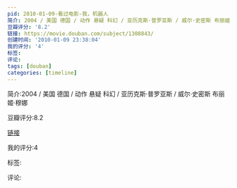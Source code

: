 ```yaml
---
pid: 2010-01-09-看过电影-我，机器人
简介: 2004 / 美国 德国 / 动作 悬疑 科幻 / 亚历克斯·普罗亚斯 / 威尔·史密斯 布丽姬·穆娜
豆瓣评分: '8.2'
链接: https://movie.douban.com/subject/1308843/
创建时间: '2010-01-09 23:38:04'
我的评分: '4'
标签:
评论:
tags: [douban]
categories: [timeline]
---
```

简介:2004 / 美国 德国 / 动作 悬疑 科幻 / 亚历克斯·普罗亚斯 / 威尔·史密斯 布丽姬·穆娜

豆瓣评分:8.2

[链接](https://movie.douban.com/subject/1308843/)

我的评分:4

标签:

评论:

